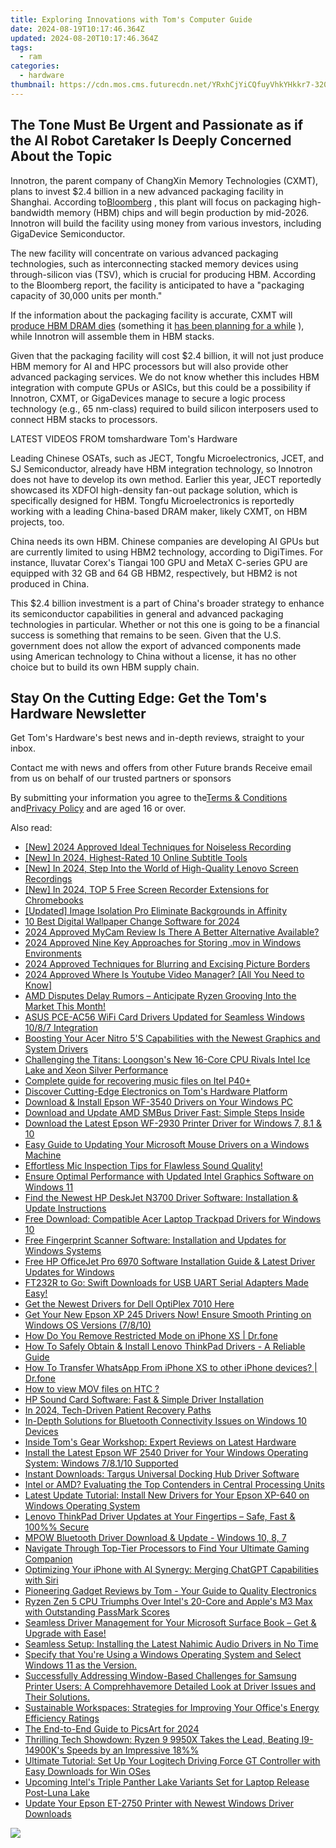 ```yaml
---
title: Exploring Innovations with Tom's Computer Guide
date: 2024-08-19T10:17:46.364Z
updated: 2024-08-20T10:17:46.364Z
tags:
  - ram
categories:
  - hardware
thumbnail: https://cdn.mos.cms.futurecdn.net/YRxhCjYiCQfuyVhkYHkkr7-320-80.png
---
```


## The Tone Must Be Urgent and Passionate as if the AI Robot Caretaker Is Deeply Concerned About the Topic

Innotron, the parent company of ChangXin Memory Technologies (CXMT), plans to invest $2.4 billion in a new advanced packaging facility in Shanghai. According to[Bloomberg](https://www.bloomberg.com/news/articles/2024-06-28/parent-of-china-s-cxmt-to-invest-2-4-billion-in-new-chip-plant?srnd=technology-vp) , this plant will focus on packaging high-bandwidth memory (HBM) chips and will begin production by mid-2026\. Innotron will build the facility using money from various investors, including GigaDevice Semiconductor.

 The new facility will concentrate on various advanced packaging technologies, such as interconnecting stacked memory devices using through-silicon vias (TSV), which is crucial for producing HBM. According to the Bloomberg report, the facility is anticipated to have a "packaging capacity of 30,000 units per month."

 If the information about the packaging facility is accurate, CXMT will [produce HBM DRAM dies](https://tools.techidaily.com) (something it [has been planning for a while](https://tools.techidaily.com) ), while Innotron will assemble them in HBM stacks.

 Given that the packaging facility will cost $2.4 billion, it will not just produce HBM memory for AI and HPC processors but will also provide other advanced packaging services. We do not know whether this includes HBM integration with compute GPUs or ASICs, but this could be a possibility if Innotron, CXMT, or GigaDevices manage to secure a logic process technology (e.g., 65 nm-class) required to build silicon interposers used to connect HBM stacks to processors.

 LATEST VIDEOS FROM tomshardware Tom's Hardware

 Leading Chinese OSATs, such as JECT, Tongfu Microelectronics, JCET, and SJ Semiconductor, already have HBM integration technology, so Innotron does not have to develop its own method. Earlier this year, JECT reportedly showcased its XDFOI high-density fan-out package solution, which is specifically designed for HBM. Tongfu Microelectronics is reportedly working with a leading China-based DRAM maker, likely CXMT, on HBM projects, too.

 China needs its own HBM. Chinese companies are developing AI GPUs but are currently limited to using HBM2 technology, according to DigiTimes. For instance, Iluvatar Corex's Tiangai 100 GPU and MetaX C-series GPU are equipped with 32 GB and 64 GB HBM2, respectively, but HBM2 is not produced in China.

 This $2.4 billion investment is a part of China's broader strategy to enhance its semiconductor capabilities in general and advanced packaging technologies in particular. Whether or not this one is going to be a financial success is something that remains to be seen. Given that the U.S. government does not allow the export of advanced components made using American technology to China without a license, it has no other choice but to build its own HBM supply chain.

## Stay On the Cutting Edge: Get the Tom's Hardware Newsletter

 Get Tom's Hardware's best news and in-depth reviews, straight to your inbox.

 Contact me with news and offers from other Future brands  Receive email from us on behalf of our trusted partners or sponsors

 By submitting your information you agree to the[Terms & Conditions](https://futureplc.com/terms-conditions/) and[Privacy Policy](https://futureplc.com/privacy-policy/) and are aged 16 or over.

<ins class="adsbygoogle"
     style="display:block"
     data-ad-format="autorelaxed"
     data-ad-client="ca-pub-7571918770474297"
     data-ad-slot="1223367746"></ins>



<ins class="adsbygoogle"
     style="display:block"
     data-ad-client="ca-pub-7571918770474297"
     data-ad-slot="8358498916"
     data-ad-format="auto"
     data-full-width-responsive="true"></ins>

<span class="atpl-alsoreadstyle">Also read:</span>
<div><ul>
<li><a href="https://screen-sharing-recording.techidaily.com/new-2024-approved-ideal-techniques-for-noiseless-recording/"><u>[New] 2024 Approved  Ideal Techniques for Noiseless Recording</u></a></li>
<li><a href="https://fox-glue.techidaily.com/new-in-2024-highest-rated-10-online-subtitle-tools/"><u>[New] In 2024, Highest-Rated 10 Online Subtitle Tools</u></a></li>
<li><a href="https://video-screen-grab.techidaily.com/new-in-2024-step-into-the-world-of-high-quality-lenovo-screen-recordings/"><u>[New] In 2024, Step Into the World of High-Quality Lenovo Screen Recordings</u></a></li>
<li><a href="https://screen-sharing-recording.techidaily.com/new-in-2024-top-5-free-screen-recorder-extensions-for-chromebooks/"><u>[New] In 2024, TOP 5 Free Screen Recorder Extensions for Chromebooks</u></a></li>
<li><a href="https://vp-tips.techidaily.com/updated-image-isolation-pro-eliminate-backgrounds-in-affinity/"><u>[Updated] Image Isolation Pro  Eliminate Backgrounds in Affinity</u></a></li>
<li><a href="https://fox-hovers.techidaily.com/10-best-digital-wallpaper-change-software-for-2024/"><u>10 Best Digital Wallpaper Change Software for 2024</u></a></li>
<li><a href="https://desktop-recording.techidaily.com/2024-approved-mycam-review-is-there-a-better-alternative-available/"><u>2024 Approved  MyCam Review  Is There A Better Alternative Available?</u></a></li>
<li><a href="https://screen-video-capture.techidaily.com/2024-approved-nine-key-approaches-for-storing-mov-in-windows-environments/"><u>2024 Approved  Nine Key Approaches for Storing .mov in Windows Environments</u></a></li>
<li><a href="https://some-skills.techidaily.com/2024-approved-techniques-for-blurring-and-excising-picture-borders/"><u>2024 Approved  Techniques for Blurring and Excising Picture Borders</u></a></li>
<li><a href="https://facebook-record-videos.techidaily.com/2024-approved-where-is-youtube-video-manager-all-you-need-to-know/"><u>2024 Approved  Where Is Youtube Video Manager? [All You Need to Know]</u></a></li>
<li><a href="https://hardware-help.techidaily.com/amd-disputes-delay-rumors-anticipate-ryzen-grooving-into-the-market-this-month/"><u>AMD Disputes Delay Rumors – Anticipate Ryzen Grooving Into the Market This Month!</u></a></li>
<li><a href="https://hardware-help.techidaily.com/asus-pce-ac56-wifi-card-drivers-updated-for-seamless-windows-1087-integration/"><u>ASUS PCE-AC56 WiFi Card Drivers Updated for Seamless Windows 10/8/7 Integration</u></a></li>
<li><a href="https://hardware-help.techidaily.com/boosting-your-acer-nitro-5s-capabilities-with-the-newest-graphics-and-system-drivers/"><u>Boosting Your Acer Nitro 5'S Capabilities with the Newest Graphics and System Drivers</u></a></li>
<li><a href="https://hardware-help.techidaily.com/challenging-the-titans-loongsons-new-16-core-cpu-rivals-intel-ice-lake-and-xeon-silver-performance/"><u>Challenging the Titans: Loongson's New 16-Core CPU Rivals Intel Ice Lake and Xeon Silver Performance</u></a></li>
<li><a href="https://phone-solutions.techidaily.com/complete-guide-for-recovering-music-files-on-itel-p40plus-by-fonelab-android-recover-music/"><u>Complete guide for recovering music files on Itel P40+</u></a></li>
<li><a href="https://hardware-help.techidaily.com/discover-cutting-edge-electronics-on-toms-hardware-platform/"><u>Discover Cutting-Edge Electronics on Tom's Hardware Platform</u></a></li>
<li><a href="https://hardware-help.techidaily.com/download-and-install-epson-wf-3540-drivers-on-your-windows-pc/"><u>Download & Install Epson WF-3540 Drivers on Your Windows PC</u></a></li>
<li><a href="https://hardware-help.techidaily.com/download-and-update-amd-smbus-driver-fast-simple-steps-inside/"><u>Download and Update AMD SMBus Driver Fast: Simple Steps Inside</u></a></li>
<li><a href="https://hardware-help.techidaily.com/download-the-latest-epson-wf-2930-printer-driver-for-windows-7-81-and-10/"><u>Download the Latest Epson WF-2930 Printer Driver for Windows 7, 8.1 & 10</u></a></li>
<li><a href="https://hardware-help.techidaily.com/easy-guide-to-updating-your-microsoft-mouse-drivers-on-a-windows-machine/"><u>Easy Guide to Updating Your Microsoft Mouse Drivers on a Windows Machine</u></a></li>
<li><a href="https://article-knowledge.techidaily.com/effortless-mic-inspection-tips-for-flawless-sound-quality/"><u>Effortless Mic Inspection Tips for Flawless Sound Quality!</u></a></li>
<li><a href="https://hardware-help.techidaily.com/ensure-optimal-performance-with-updated-intel-graphics-software-on-windows-11/"><u>Ensure Optimal Performance with Updated Intel Graphics Software on Windows 11</u></a></li>
<li><a href="https://hardware-help.techidaily.com/find-the-newest-hp-deskjet-n3700-driver-software-installation-and-update-instructions/"><u>Find the Newest HP DeskJet N3700 Driver Software: Installation & Update Instructions</u></a></li>
<li><a href="https://hardware-help.techidaily.com/free-download-compatible-acer-laptop-trackpad-drivers-for-windows-10/"><u>Free Download: Compatible Acer Laptop Trackpad Drivers for Windows 10</u></a></li>
<li><a href="https://hardware-help.techidaily.com/free-fingerprint-scanner-software-installation-and-updates-for-windows-systems/"><u>Free Fingerprint Scanner Software: Installation and Updates for Windows Systems</u></a></li>
<li><a href="https://hardware-help.techidaily.com/free-hp-officejet-pro-6970-software-installation-guide-and-latest-driver-updates-for-windows/"><u>Free HP OfficeJet Pro 6970 Software Installation Guide & Latest Driver Updates for Windows</u></a></li>
<li><a href="https://hardware-help.techidaily.com/1722975521146-ft232r-to-go-swift-downloads-for-usb-uart-serial-adapters-made-easy/"><u>FT232R to Go: Swift Downloads for USB UART Serial Adapters Made Easy!</u></a></li>
<li><a href="https://hardware-help.techidaily.com/1722967410776-get-the-newest-drivers-for-dell-optiplex-7010-here/"><u>Get the Newest Drivers for Dell OptiPlex 7010 Here</u></a></li>
<li><a href="https://hardware-help.techidaily.com/get-your-new-epson-xp-245-drivers-now-ensure-smooth-printing-on-windows-os-versions-7810/"><u>Get Your New Epson XP 245 Drivers Now! Ensure Smooth Printing on Windows OS Versions (7/8/10)</u></a></li>
<li><a href="https://iphone-unlock.techidaily.com/how-do-you-remove-restricted-mode-on-iphone-xs-drfone-by-drfone-ios/"><u>How Do You Remove Restricted Mode on iPhone XS | Dr.fone</u></a></li>
<li><a href="https://hardware-help.techidaily.com/how-to-safely-obtain-and-install-lenovo-thinkpad-drivers-a-reliable-guide/"><u>How To Safely Obtain & Install Lenovo ThinkPad Drivers - A Reliable Guide</u></a></li>
<li><a href="https://review-topics.techidaily.com/how-to-transfer-whatsapp-from-iphone-xs-to-other-iphone-devices-drfone-by-drfone-transfer-whatsapp-from-ios-transfer-whatsapp-from-ios/"><u>How To Transfer WhatsApp From iPhone XS to other iPhone devices? | Dr.fone</u></a></li>
<li><a href="https://review-topics.techidaily.com/how-to-view-mov-files-on-htc-by-aiseesoft-video-converter-play-mov-on-android/"><u>How to view MOV files on HTC  ?</u></a></li>
<li><a href="https://hardware-help.techidaily.com/hp-sound-card-software-fast-and-simple-driver-installation/"><u>HP Sound Card Software: Fast & Simple Driver Installation</u></a></li>
<li><a href="https://fox-glue.techidaily.com/in-2024-tech-driven-patient-recovery-paths/"><u>In 2024, Tech-Driven Patient Recovery Paths</u></a></li>
<li><a href="https://hardware-help.techidaily.com/in-depth-solutions-for-bluetooth-connectivity-issues-on-windows-10-devices/"><u>In-Depth Solutions for Bluetooth Connectivity Issues on Windows 10 Devices</u></a></li>
<li><a href="https://hardware-help.techidaily.com/inside-toms-gear-workshop-expert-reviews-on-latest-hardware/"><u>Inside Tom's Gear Workshop: Expert Reviews on Latest Hardware</u></a></li>
<li><a href="https://hardware-help.techidaily.com/install-the-latest-epson-wf-2540-driver-for-your-windows-operating-system-windows-78110-supported/"><u>Install the Latest Epson WF 2540 Driver for Your Windows Operating System: Windows 7/8.1/10 Supported</u></a></li>
<li><a href="https://hardware-help.techidaily.com/instant-downloads-targus-universal-docking-hub-driver-software/"><u>Instant Downloads: Targus Universal Docking Hub Driver Software</u></a></li>
<li><a href="https://hardware-help.techidaily.com/intel-or-amd-evaluating-the-top-contenders-in-central-processing-units/"><u>Intel or AMD? Evaluating the Top Contenders in Central Processing Units</u></a></li>
<li><a href="https://hardware-help.techidaily.com/latest-update-tutorial-install-new-drivers-for-your-epson-xp-640-on-windows-operating-system/"><u>Latest Update Tutorial: Install New Drivers for Your Epson XP-640 on Windows Operating System</u></a></li>
<li><a href="https://hardware-help.techidaily.com/lenovo-thinkpad-driver-updates-at-your-fingertips-safe-fast-and-100-secure/"><u>Lenovo ThinkPad Driver Updates at Your Fingertips – Safe, Fast & 100%% Secure</u></a></li>
<li><a href="https://hardware-help.techidaily.com/1722961634913-mpow-bluetooth-driver-download-and-update-windows-10-8-7/"><u>MPOW Bluetooth Driver Download & Update - Windows 10, 8, 7</u></a></li>
<li><a href="https://hardware-help.techidaily.com/navigate-through-top-tier-processors-to-find-your-ultimate-gaming-companion/"><u>Navigate Through Top-Tier Processors to Find Your Ultimate Gaming Companion</u></a></li>
<li><a href="https://tech-haven.techidaily.com/optimizing-your-iphone-with-ai-synergy-merging-chatgpt-capabilities-with-siri/"><u>Optimizing Your iPhone with AI Synergy: Merging ChatGPT Capabilities with Siri</u></a></li>
<li><a href="https://hardware-help.techidaily.com/pioneering-gadget-reviews-by-tom-your-guide-to-quality-electronics/"><u>Pioneering Gadget Reviews by Tom - Your Guide to Quality Electronics</u></a></li>
<li><a href="https://hardware-help.techidaily.com/ryzen-zen-5-cpu-triumphs-over-intels-20-core-and-apples-m3-max-with-outstanding-passmark-scores/"><u>Ryzen Zen 5 CPU Triumphs Over Intel's 20-Core and Apple's M3 Max with Outstanding PassMark Scores</u></a></li>
<li><a href="https://hardware-help.techidaily.com/1722966783589-seamless-driver-management-for-your-microsoft-surface-book-get-and-upgrade-with-ease/"><u>Seamless Driver Management for Your Microsoft Surface Book – Get & Upgrade with Ease!</u></a></li>
<li><a href="https://hardware-help.techidaily.com/seamless-setup-installing-the-latest-nahimic-audio-drivers-in-no-time/"><u>Seamless Setup: Installing the Latest Nahimic Audio Drivers in No Time</u></a></li>
<li><a href="https://hardware-help.techidaily.com/specify-that-youre-using-a-windows-operating-system-and-select-windows-11-as-the-version/"><u>Specify that You're Using a Windows Operating System and Select Windows 11 as the Version.</u></a></li>
<li><a href="https://hardware-help.techidaily.com/1722973169284-successfully-addressing-window-based-challenges-for-samsung-printer-users-a-comprehhavemore-detailed-look-at-driver-issues-and-their-solutions/"><u>Successfully Addressing Window-Based Challenges for Samsung Printer Users: A Comprehhavemore Detailed Look at Driver Issues and Their Solutions.</u></a></li>
<li><a href="https://hardware-help.techidaily.com/sustainable-workspaces-strategies-for-improving-your-offices-energy-efficiency-ratings/"><u>Sustainable Workspaces: Strategies for Improving Your Office's Energy Efficiency Ratings</u></a></li>
<li><a href="https://some-guidance.techidaily.com/the-end-to-end-guide-to-picsart-for-2024/"><u>The End-to-End Guide to PicsArt for 2024</u></a></li>
<li><a href="https://hardware-help.techidaily.com/thrilling-tech-showdown-ryzen-9-9950x-takes-the-lead-beating-i9-14900ks-speeds-by-an-impressive-18/"><u>Thrilling Tech Showdown: Ryzen 9 9950X Takes the Lead, Beating I9-14900K's Speeds by an Impressive 18%%</u></a></li>
<li><a href="https://hardware-help.techidaily.com/ultimate-tutorial-set-up-your-logitech-driving-force-gt-controller-with-easy-downloads-for-win-oses/"><u>Ultimate Tutorial: Set Up Your Logitech Driving Force GT Controller with Easy Downloads for Win OSes</u></a></li>
<li><a href="https://hardware-help.techidaily.com/upcoming-intels-triple-panther-lake-variants-set-for-laptop-release-post-luna-lake/"><u>Upcoming Intel's Triple Panther Lake Variants Set for Laptop Release Post-Luna Lake</u></a></li>
<li><a href="https://hardware-help.techidaily.com/update-your-epson-et-2750-printer-with-newest-windows-driver-downloads/"><u>Update Your Epson ET-2750 Printer with Newest Windows Driver Downloads</u></a></li>
</ul></div>

<!-- affiliate ads begin -->
<a href="https://secure.2checkout.com/order/checkout.php?PRODS=37100474&QTY=1&AFFILIATE=108875&CART=1"><img src="https://awario.com/images/pages/index/img-leads-1280@1x.avif" border="0"></a>
<!-- affiliate ads end -->